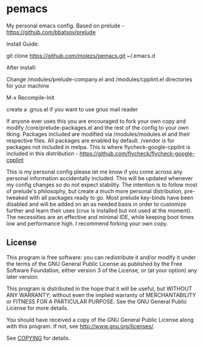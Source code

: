 # pemacs
My personal emacs config. Based on prelude - https://github.com/bbatsov/prelude

Install Guide:

git clone https://github.com/molezs/pemacs.git ~/.emacs.d

After install:

Change /modules/prelude-company.el and /modules/cpplint.el directories for your machine

M-x Recompile-Init

create a .gnus.el if you want to use gnus mail reader

If anyone ever uses this you are encouraged to fork your own copy and modify /core/prelude-packages.el and the rest of the config to your own liking. Packages included are modified via /modules/modules.el and their respective files. All packages are enabled by default.
/vendor is for packages not included in melpa. This is where flycheck-google-cpplint is included in this distribution - https://github.com/flycheck/flycheck-google-cpplint

This is my personal config please let me know if you come across any personal information accidentally included. This will be updated whenever my config changes so do not expect stability. The intention is to follow most of prelude's philosophy, but create a much more personal distribution, pre-tweaked with all packages ready to go. Most prelude key-binds have been disabled and will be added on an as needed basis in order to customize further and learn their uses (crux is installed but not used at the moment). The necessities are an effective and minimal IDE, while keeping boot times low and performance high. I recommend forking your own copy.

## License

This program is free software: you can redistribute it and/or modify it under
the terms of the GNU General Public License as published by the Free Software
Foundation, either version 3 of the License, or (at your option) any later
version.

This program is distributed in the hope that it will be useful, but WITHOUT ANY
WARRANTY; without even the implied warranty of MERCHANTABILITY or FITNESS FOR A
PARTICULAR PURPOSE.  See the GNU General Public License for more details.

You should have received a copy of the GNU General Public License along with
this program.  If not, see http://www.gnu.org/licenses/.

See
[COPYING](https://github.com/molezs/pemacs/blob/main/LICENSE)
for details.
